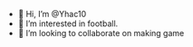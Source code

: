 - 👋 Hi, I’m @Yhac10
- 👀 I’m interested in football.
- 💞️ I’m looking to collaborate on making game

<!---
Yhac10/Yhac10 is a ✨ special ✨ repository because its `README.md` (this file) appears on your GitHub profile.
You can click the Preview link to take a look at your changes.
--->
